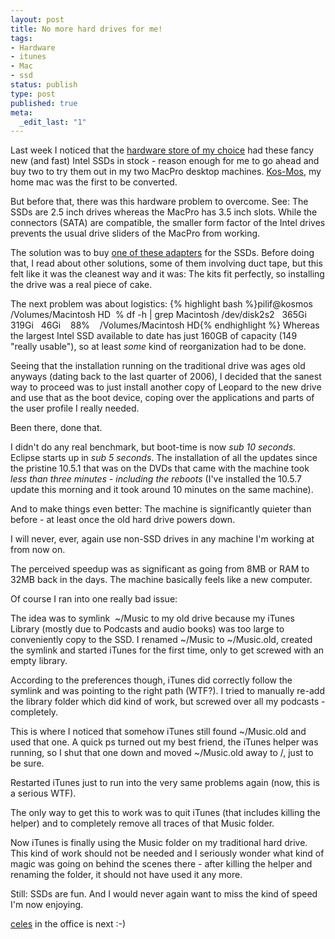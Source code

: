 ```yaml
---
layout: post
title: No more hard drives for me!
tags:
- Hardware
- itunes
- Mac
- ssd
status: publish
type: post
published: true
meta:
  _edit_last: "1"
---
```

Last week I noticed that the <a href="http://www.digitec.ch">hardware store of my choice</a> had these fancy new (and fast) Intel SSDs in stock - reason enough for me to go ahead and buy two to try them out in my two MacPro desktop machines. <a href="http://en.wikipedia.org/wiki/KOS-MOS#KOS-MOS">Kos-Mos</a>, my home mac was the first to be converted.

But before that, there was this hardware problem to overcome. See: The SSDs are 2.5 inch drives whereas the MacPro has 3.5 inch slots. While the connectors (SATA) are compatible, the smaller form factor of the Intel drives prevents the usual drive sliders of the MacPro from working.

The solution was to buy <a href="http://www.maxupgrades.com/istore/index.cfm?fuseaction=product.display&amp;product_id=180">one of these adapters</a> for the SSDs. Before doing that, I read about other solutions, some of them involving duct tape, but this felt like it was the cleanest way and it was: The kits fit perfectly, so installing the drive was a real piece of cake.

The next problem was about logistics:
{% highlight bash %}pilif@kosmos /Volumes/Macintosh HD
 % df -h | grep Macintosh
/dev/disk2s2   365Gi  319Gi   46Gi    88%    /Volumes/Macintosh HD{% endhighlight %}
Whereas the largest Intel SSD available to date has just 160GB of capacity (149 "really usable"), so at least<em> some </em>kind of reorganization had to be done.

Seeing that the installation running on the traditional drive was ages old anyways (dating back to the last quarter of 2006), I decided that the sanest way to proceed was to just install another copy of Leopard to the new drive and use that as the boot device, coping over the applications and parts of the user profile I really needed.

Been there, done that.

I didn't do any real benchmark, but boot-time is now <em>sub 10 seconds</em>. Eclipse starts up in <em>sub 5 seconds</em>. The installation of all the updates since the pristine 10.5.1 that was on the DVDs that came with the machine took <em>less than three minutes - including the reboots </em>(I've installed the 10.5.7 update this morning and it took around 10 minutes on the same machine).

And to make things even better: The machine is significantly quieter than before - at least once the old hard drive powers down.

I will never, ever, again use non-SSD drives in any machine I'm working at from now on.

The perceived speedup was as significant as going from 8MB or RAM to 32MB back in the days. The machine basically feels like a new computer.

Of course I ran into one really bad issue:

The idea was to symlink  ~/Music to my old drive because my iTunes Library (mostly due to Podcasts and audio books) was too large to conveniently copy to the SSD. I renamed ~/Music to ~/Music.old, created the symlink and started iTunes for the first time, only to get screwed with an empty library.

According to the preferences though, iTunes did correctly follow the symlink and was pointing to the right path (WTF?). I tried to manually re-add the library folder which did kind of work, but screwed over all my podcasts - completely.

This is where I noticed that somehow iTunes still found ~/Music.old and used that one. A quick ps turned out my best friend, the iTunes helper was running, so I shut that one down and moved ~/Music.old away to /, just to be sure.

Restarted iTunes just to run into the very same problems again (now, this is a serious WTF).

The only way to get this to work was to quit iTunes (that includes killing the helper) and to completely remove all traces of that Music folder.

Now iTunes is finally using the Music folder on my traditional hard drive. This kind of work should not be needed and I seriously wonder what kind of magic was going on behind the scenes there - after killing the helper and renaming the folder, it should not have used it any more.

Still: SSDs are fun. And I would never again want to miss the kind of speed I'm now enjoying.

<a href="http://en.wikipedia.org/wiki/Celes#Celes">celes</a> in the office is next :-)
